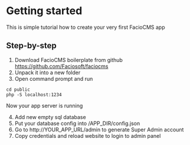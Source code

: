 # Getting started
This is simple tutorial how to create your very first FacioCMS app

## Step-by-step 
1. Download FacioCMS boilerplate from github https://github.com/Faciosoft/faciocms
2. Unpack it into a new folder
3. Open command prompt and run
```
cd public
php -S localhost:1234
```

Now your app server is running 

4. Add new empty sql database
5. Put your database config into /APP_DIR/config.json
6. Go to http://YOUR_APP_URL/admin to generate Super Admin account
7. Copy credentials and reload website to login to admin panel